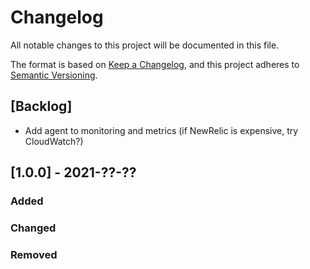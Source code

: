 # Changelog

All notable changes to this project will be documented in this file.

The format is based on [Keep a Changelog](https://keepachangelog.com/en/1.0.0/),
and this project adheres to [Semantic Versioning](https://semver.org/spec/v2.0.0.html).

## [Backlog]

- Add agent to monitoring and metrics (if NewRelic is expensive, try CloudWatch?)

## [1.0.0] - 2021-??-??

### Added

### Changed

### Removed
